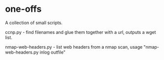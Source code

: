one-offs
========

A collection of small scripts.

ccnp.py - find filenames and glue them together with a url, outputs a wget list.

nmap-web-headers.py - list web headers from a nmap scan, usage "nmap-web-headers.py inlog outfile"
